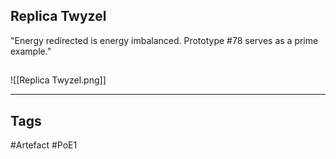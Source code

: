 ## Replica Twyzel
"Energy redirected is energy imbalanced.
Prototype #78 serves as a prime example."
##
![[Replica Twyzel.png]]

---
## Tags
#Artefact
#PoE1